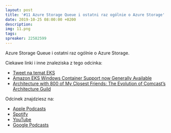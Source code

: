 ```yaml
---
layout: post
title: '#11 Azure Storage Queue i ostatni raz ogólnie o Azure Storage'
date: 2019-10-25 08:00:00 +0200
description: 
img: 11.png
tags: 
spreaker: 22582599
---
```

Azure Storage Queue i ostatni raz ogólnie o Azure Storage.

Ciekawe linki i inne znaleziska z tego odcinka:

- [Tweet na temat EKS](https://twitter.com/kaluzaaa/status/1181657042697834500)
- [Amazon EKS Windows Container Support now Generally Available](https://aws.amazon.com/blogs/aws/amazon-eks-windows-container-support-now-generally-available/)
- [Architecture with 800 of My Closest Friends: The Evolution of Comcast’s Architecture Guild](https://www.infoq.com/articles/architecture-guild-800-friends)

Odcinek znajdziesz na:

- [Apple Podcasts](https://podcasts.apple.com/pl/podcast/azure-storage-queue-i-ostatni-raz-og%C3%B3lnie-o-azure-storage/id1477067604?i=1000454866695&l=pl)
- [Spotify](https://open.spotify.com/episode/6iDZJ1BQL3q0D1qtGXdxPC)
- [YouTube](https://youtu.be/0KJjdUfC0To)
- [Google Podcasts](https://podcasts.google.com/?feed=aHR0cHM6Ly9hbmNob3IuZm0vcy84NzIwMTBjL3BvZGNhc3QvcnNz&episode=ZTFkMmNkOGEtZTJkYy05YTcyLTI1OWUtNWFmOWE1ZTBjOTI0)
